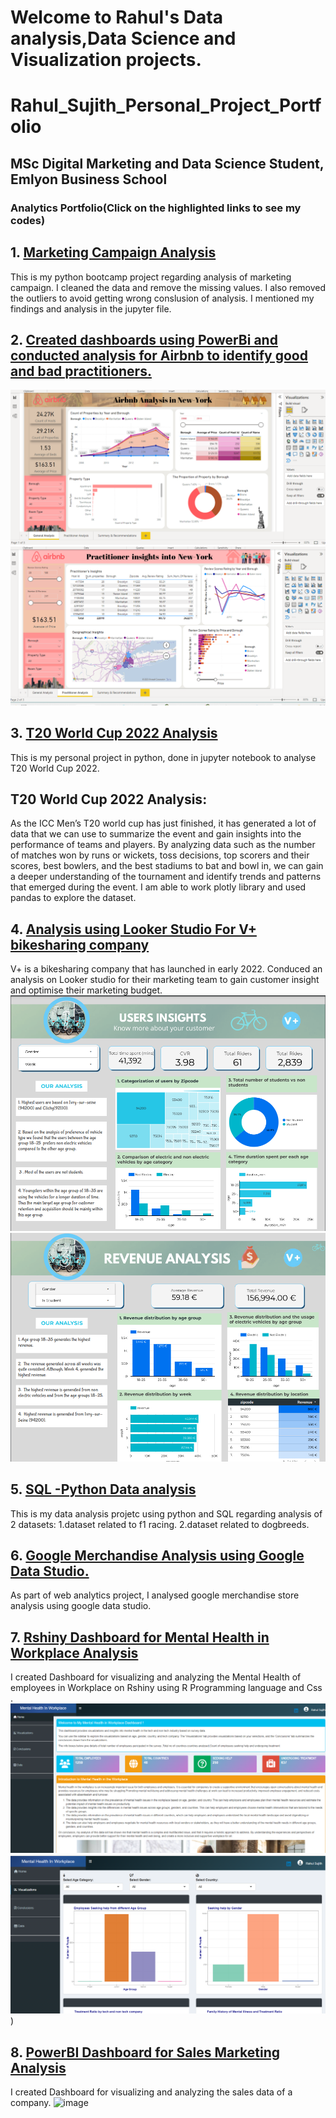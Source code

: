 # Welcome to Rahul's Data analysis,Data Science and Visualization projects. 

# Rahul_Sujith_Personal_Project_Portfolio
## MSc Digital Marketing and Data Science Student, Emlyon Business School
### Analytics Portfolio(Click on the highlighted links to see my codes)
## 1. [Marketing Campaign Analysis](https://github.com/RahulSujith/Rahcode/blob/main/%20RAHUL%20SUJITH%20Marketing%20Campaign%20Data%20Analysis.ipynb)
This is my python bootcamp project regarding analysis of marketing campaign. 
I cleaned the data and remove the missing values. I also removed the outliers to avoid getting wrong conslusion of analysis.
I mentioned my findings  and analysis in the jupyter file.

## 2. [Created  dashboards using PowerBi and conducted analysis for Airbnb to identify good and bad practitioners.](https://github.com/RahulSujith/Rahcode/blob/main/Data_Viz_Final%20Version%20(2).pbix)
![image](https://github.com/RahulSujith/Rahcode/blob/main/page1.png)
![image](https://github.com/RahulSujith/Rahcode/blob/main/page2.png)

## 3. [T20 World Cup 2022 Analysis](https://github.com/RahulSujith/Rahcode/blob/main/T20%20World%20Cup%202022%20Analysis.ipynb)
This is my personal project in python, done in jupyter notebook to analyse T20 World Cup 2022.
## T20 World Cup 2022 Analysis:
As the ICC Men’s T20 world cup has just finished, it has generated a lot of data that we can use to summarize 
the event and gain insights into the performance of teams and players. By analyzing data such as the number of 
matches won by runs or wickets, toss decisions, top scorers and their scores, best bowlers, and the best stadiums 
to bat and bowl in, we can gain a deeper understanding of the tournament and identify trends and patterns that emerged
during the event. 
I am able to work plotly library and used pandas to explore the dataset.



## 4. [Analysis using Looker Studio For V+ bikesharing company](https://github.com/RahulSujith/Rahcode/blob/main/DATA_Visualization_Looker.pdf)
 V+ is a bikesharing company that has launched in early 2022. Conduced an analysis on Looker studio for their marketing team to gain customer insight and optimise their marketing budget.
![image](https://github.com/RahulSujith/Rahcode/blob/main/Data1.png)
![image](https://github.com/RahulSujith/Rahcode/blob/main/Data2.png)

## 5. [SQL -Python Data analysis](https://github.com/RahulSujith/Rahcode/blob/main/SQL%20-%20Python%20Project.ipynb)
This is my data analysis projetc using python and SQL  regarding analysis of 2 datasets:
1.dataset related to f1 racing.
2.dataset related to dogbreeds.


## 6. [Google Merchandise Analysis using Google Data Studio.](https://github.com/RahulSujith/Rahcode/blob/main/RahulSujithGoogleDataStudioProject.pdf)
As part of web analytics project, I analysed google merchandise store analysis using google data studio. 


## 7. [Rshiny Dashboard for Mental Health in Workplace Analysis](https://rahulsujith1997.shinyapps.io/Test/)
I created Dashboard for visualizing and analyzing the Mental Health of employees in Workplace on Rshiny using R Programming language and Css . 
![image](https://github.com/RahulSujith/Rahcode/blob/main/1st%20page%20home%20page1%20.png)
![image](https://github.com/RahulSujith/Rahcode/blob/main/visualizations.png))

## 8. [PowerBI Dashboard for Sales Marketing Analysis](https://github.com/RahulSujith/Rahcode/blob/main/salesmarketingdata.pbix)
I created Dashboard for visualizing and analyzing the sales data of a company.
![image](https://user-images.githubusercontent.com/80307235/219136354-f04e8d0f-1810-4811-9bd5-31151fd51836.png)


